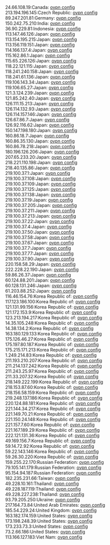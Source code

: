 24.66.108.19:Canada: [ovpn config](vpn/24_66_108_19.ovpn)  
213.194.196.145:Czech Republic: [ovpn config](vpn/213_194_196_145.ovpn)  
89.247.201.81:Germany: [ovpn config](vpn/89_247_201_81.ovpn)  
150.242.75.210:India: [ovpn config](vpn/150_242_75_210.ovpn)  
36.90.229.81:Indonesia: [ovpn config](vpn/36_90_229_81.ovpn)  
113.147.46.126:Japan: [ovpn config](vpn/113_147_46_126.ovpn)  
113.154.195.215:Japan: [ovpn config](vpn/113_154_195_215.ovpn)  
113.156.119.151:Japan: [ovpn config](vpn/113_156_119_151.ovpn)  
114.166.137.4:Japan: [ovpn config](vpn/114_166_137_4.ovpn)  
115.162.86.1:Japan: [ovpn config](vpn/115_162_86_1.ovpn)  
115.65.226.126:Japan: [ovpn config](vpn/115_65_226_126.ovpn)  
118.22.121.115:Japan: [ovpn config](vpn/118_22_121_115.ovpn)  
118.241.240.158:Japan: [ovpn config](vpn/118_241_240_158.ovpn)  
118.241.61.136:Japan: [ovpn config](vpn/118_241_61_136.ovpn)  
119.106.143.34:Japan: [ovpn config](vpn/119_106_143_34.ovpn)  
119.106.65.27:Japan: [ovpn config](vpn/119_106_65_27.ovpn)  
121.3.124.239:Japan: [ovpn config](vpn/121_3_124_239.ovpn)  
121.85.242.40:Japan: [ovpn config](vpn/121_85_242_40.ovpn)  
126.111.15.213:Japan: [ovpn config](vpn/126_111_15_213.ovpn)  
126.114.132.93:Japan: [ovpn config](vpn/126_114_132_93.ovpn)  
126.114.157.146:Japan: [ovpn config](vpn/126_114_157_146.ovpn)  
126.67.86.7:Japan: [ovpn config](vpn/126_67_86_7.ovpn)  
126.92.116.62:Japan: [ovpn config](vpn/126_92_116_62.ovpn)  
150.147.198.180:Japan: [ovpn config](vpn/150_147_198_180.ovpn)  
160.86.18.7:Japan: [ovpn config](vpn/160_86_18_7.ovpn)  
160.86.35.130:Japan: [ovpn config](vpn/160_86_35_130.ovpn)  
160.86.78.218:Japan: [ovpn config](vpn/160_86_78_218.ovpn)  
180.196.126.206:Japan: [ovpn config](vpn/180_196_126_206.ovpn)  
207.65.233.20:Japan: [ovpn config](vpn/207_65_233_20.ovpn)  
218.221.110.198:Japan: [ovpn config](vpn/218_221_110_198.ovpn)  
218.40.135.86:Japan: [ovpn config](vpn/218_40_135_86.ovpn)  
219.100.37.1:Japan: [ovpn config](vpn/219_100_37_1.ovpn)  
219.100.37.108:Japan: [ovpn config](vpn/219_100_37_108.ovpn)  
219.100.37.109:Japan: [ovpn config](vpn/219_100_37_109.ovpn)  
219.100.37.125:Japan: [ovpn config](vpn/219_100_37_125.ovpn)  
219.100.37.138:Japan: [ovpn config](vpn/219_100_37_138.ovpn)  
219.100.37.19:Japan: [ovpn config](vpn/219_100_37_19.ovpn)  
219.100.37.205:Japan: [ovpn config](vpn/219_100_37_205.ovpn)  
219.100.37.211:Japan: [ovpn config](vpn/219_100_37_211.ovpn)  
219.100.37.213:Japan: [ovpn config](vpn/219_100_37_213.ovpn)  
219.100.37.22:Japan: [ovpn config](vpn/219_100_37_22.ovpn)  
219.100.37.4:Japan: [ovpn config](vpn/219_100_37_4.ovpn)  
219.100.37.50:Japan: [ovpn config](vpn/219_100_37_50.ovpn)  
219.100.37.58:Japan: [ovpn config](vpn/219_100_37_58.ovpn)  
219.100.37.67:Japan: [ovpn config](vpn/219_100_37_67.ovpn)  
219.100.37.7:Japan: [ovpn config](vpn/219_100_37_7.ovpn)  
219.100.37.77:Japan: [ovpn config](vpn/219_100_37_77.ovpn)  
219.100.37.90:Japan: [ovpn config](vpn/219_100_37_90.ovpn)  
220.158.58.29:Japan: [ovpn config](vpn/220_158_58_29.ovpn)  
222.228.22.190:Japan: [ovpn config](vpn/222_228_22_190.ovpn)  
59.86.26.37:Japan: [ovpn config](vpn/59_86_26_37.ovpn)  
60.124.88.201:Japan: [ovpn config](vpn/60_124_88_201.ovpn)  
60.128.131.246:Japan: [ovpn config](vpn/60_128_131_246.ovpn)  
61.203.88.252:Japan: [ovpn config](vpn/61_203_88_252.ovpn)  
116.46.154.76:Korea Republic of: [ovpn config](vpn/116_46_154_76.ovpn)  
117.123.186.100:Korea Republic of: [ovpn config](vpn/117_123_186_100.ovpn)  
121.131.99.156:Korea Republic of: [ovpn config](vpn/121_131_99_156.ovpn)  
121.172.153.9:Korea Republic of: [ovpn config](vpn/121_172_153_9.ovpn)  
123.213.194.217:Korea Republic of: [ovpn config](vpn/123_213_194_217.ovpn)  
14.35.105.248:Korea Republic of: [ovpn config](vpn/14_35_105_248.ovpn)  
14.38.134.2:Korea Republic of: [ovpn config](vpn/14_38_134_2.ovpn)  
163.180.129.133:Korea Republic of: [ovpn config](vpn/163_180_129_133.ovpn)  
175.126.46.27:Korea Republic of: [ovpn config](vpn/175_126_46_27.ovpn)  
175.197.80.187:Korea Republic of: [ovpn config](vpn/175_197_80_187.ovpn)  
175.215.171.213:Korea Republic of: [ovpn config](vpn/175_215_171_213.ovpn)  
1.249.214.83:Korea Republic of: [ovpn config](vpn/1_249_214_83.ovpn)  
211.193.210.207:Korea Republic of: [ovpn config](vpn/211_193_210_207.ovpn)  
211.214.137.242:Korea Republic of: [ovpn config](vpn/211_214_137_242.ovpn)  
211.243.25.97:Korea Republic of: [ovpn config](vpn/211_243_25_97.ovpn)  
211.33.207.32:Korea Republic of: [ovpn config](vpn/211_33_207_32.ovpn)  
218.149.222.199:Korea Republic of: [ovpn config](vpn/218_149_222_199.ovpn)  
218.153.87.60:Korea Republic of: [ovpn config](vpn/218_153_87_60.ovpn)  
218.156.58.159:Korea Republic of: [ovpn config](vpn/218_156_58_159.ovpn)  
219.248.137.186:Korea Republic of: [ovpn config](vpn/219_248_137_186.ovpn)  
220.124.88.181:Korea Republic of: [ovpn config](vpn/220_124_88_181.ovpn)  
221.144.34.217:Korea Republic of: [ovpn config](vpn/221_144_34_217.ovpn)  
221.149.70.21:Korea Republic of: [ovpn config](vpn/221_149_70_21.ovpn)  
221.150.24.148:Korea Republic of: [ovpn config](vpn/221_150_24_148.ovpn)  
221.157.7.60:Korea Republic of: [ovpn config](vpn/221_157_7_60.ovpn)  
221.167.189.29:Korea Republic of: [ovpn config](vpn/221_167_189_29.ovpn)  
222.121.131.36:Korea Republic of: [ovpn config](vpn/222_121_131_36.ovpn)  
49.169.156.7:Korea Republic of: [ovpn config](vpn/49_169_156_7.ovpn)  
59.14.72.92:Korea Republic of: [ovpn config](vpn/59_14_72_92.ovpn)  
59.22.143.146:Korea Republic of: [ovpn config](vpn/59_22_143_146.ovpn)  
59.26.30.220:Korea Republic of: [ovpn config](vpn/59_26_30_220.ovpn)  
159.255.22.170:Russian Federation: [ovpn config](vpn/159_255_22_170.ovpn)  
79.105.141.179:Russian Federation: [ovpn config](vpn/79_105_141_179.ovpn)  
95.154.94.187:Russian Federation: [ovpn config](vpn/95_154_94_187.ovpn)  
182.235.231.66:Taiwan: [ovpn config](vpn/182_235_231_66.ovpn)  
49.228.10.161:Thailand: [ovpn config](vpn/49_228_10_161.ovpn)  
49.228.187.119:Thailand: [ovpn config](vpn/49_228_187_119.ovpn)  
49.228.227.238:Thailand: [ovpn config](vpn/49_228_227_238.ovpn)  
93.79.205.250:Ukraine: [ovpn config](vpn/93_79_205_250.ovpn)  
217.164.73.84:United Arab Emirates: [ovpn config](vpn/217_164_73_84.ovpn)  
185.54.229.24:United Kingdom: [ovpn config](vpn/185_54_229_24.ovpn)  
163.182.174.159:United States: [ovpn config](vpn/163_182_174_159.ovpn)  
173.198.248.39:United States: [ovpn config](vpn/173_198_248_39.ovpn)  
173.233.73.3:United States: [ovpn config](vpn/173_233_73_3.ovpn)  
73.2.66.186:United States: [ovpn config](vpn/73_2_66_186.ovpn)  
113.166.127.183:Viet Nam: [ovpn config](vpn/113_166_127_183.ovpn)  
